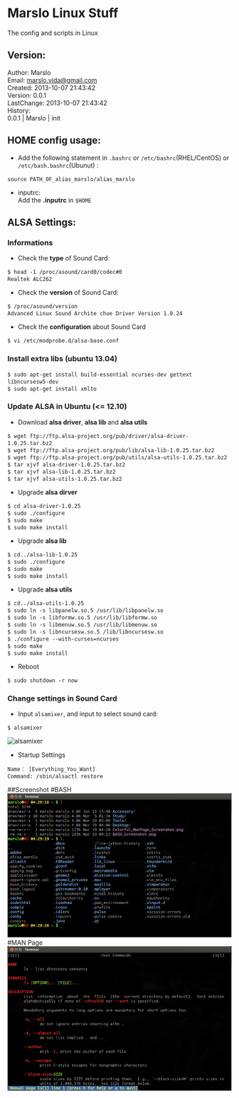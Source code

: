 Marslo Linux Stuff
==================
The config and scripts in Linux

## Version:
Author: Marslo   
Email: marslo.vida@gmail.com   
Created: 2013-10-07 21:43:42   
Version: 0.0.1   
LastChange: 2013-10-07 21:43:42   
History:   
        0.0.1 | Marslo | init   

## HOME config usage:
- Add the following statement in `.bashrc` or `/etc/bashrc`(RHEL/CentOS) or `/etc/bash.bashrc`(Ubunut) :
<pre><code>source PATH_OF_alias_marslo/alias_marslo
</code></pre>
- inputrc:  
    Add the **.inputrc** in `$HOME`

## ALSA Settings:
### Informations
- Check the **type** of Sound Card:
<pre><code>$ head -1 /proc/asound/card0/codec#0
Realtek ALC262
</code></pre>
- Check the **version** of Sound Card:
<pre><code>$ /proc/asound/version
Advanced Linux Sound Archite chue Driver Version 1.0.24
</code></pre>
- Check the **configuration** about Sound Card
<pre><code>$ vi /etc/modprobe.d/alsa-base.conf</code></pre>

### Install extra libs (ubuntu 13.04)
<pre><code>$ sudo apt-get install build-essential ncurses-dev gettext  libncursesw5-dev
$ sudo apt-get install xmlto
</code></pre>

### Update ALSA in Ubuntu (<= 12.10)
- Download **alsa driver**, **alsa lib** and **alsa utils**
<pre><code>$ wget ftp://ftp.alsa-project.org/pub/driver/alsa-driver-1.0.25.tar.bz2
$ wget ftp://ftp.alsa-project.org/pub/lib/alsa-lib-1.0.25.tar.bz2
$ wget ftp://ftp.alsa-project.org/pub/utils/alsa-utils-1.0.25.tar.bz2
$ tar xjvf alsa-driver-1.0.25.tar.bz2
$ tar xjvf alsa-lib-1.0.25.tar.bz2
$ tar xjvf alsa-utils-1.0.25.tar.bz2
</code></pre>
- Upgrade **alsa dirver**
<pre><code>$ cd alsa-driver-1.0.25
$ sudo ./configure
$ sudo make
$ sudo make install
</code></pre>
- Upgrade **alsa lib**
<pre><code>$ cd../alsa-lib-1.0.25
$ sudo ./configure
$ sudo make
$ sudo make install
</code></pre>
- Upgrade **alsa utils**
<pre><code>$ cd../alsa-utils-1.0.25
$ sudo ln -s libpanelw.so.5 /usr/lib/libpanelw.so
$ sudo ln -s libformw.so.5 /usr/lib/libformw.so
$ sudo ln -s libmenuw.so.5 /usr/lib/libmenuw.so
$ sudo ln -s libncursesw.so.5 /lib/libncursesw.so
$ ./configure --with-curses=ncurses
$ sudo make
$ sudo make install
</code></pre>
- Reboot
<pre><code>$ sudo shutdown -r now </code></pre>

### Change settings in Sound Card
- Input `alsamixer`, and input <F6> to select sound card:
<pre><code>$ alsamixer</code></pre>
![alsamixer](https://github.com/woainvzu/MarsloLinuxStuff/blob/master/Screenshots/alsamixer.png?raw=true)
- Startup Settings
<pre><code>Name： [Everything_You_Want]
Command: /sbin/alsactl restore
</code></pre>

##Screenshot
#BASH
![BASH](https://github.com/woainvzu/BASH_Aalias_Marslo/blob/master/Screenshots/BASH_Screenshot.png?raw=true)
#MAN Page
![MAN_PAGE](https://github.com/woainvzu/BASH_Aalias_Marslo/blob/master/Screenshots/Colorful_ManPage_Screenshot.png?raw=true)
